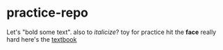 # practice-repo
Let's "bold some text". also to _italicize_?
toy for practice
hit the **face** really hard 
here's the [textbook](https://data-sci-2021.github.io/r4ds)
